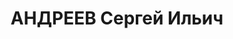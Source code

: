 ---
title: АНДРЕЕВ Сергей Ильич
description: "Род. в 1905, Сестрорецк, русский, обр.: низшее, член КП(б)У. Проживал:\
  \ Киев, ул. 25-го Октября, д. 40, кв. 11. Секретарь ЦК ЛКСМ Украины. \n  Арестован\
  \ 14.07.1937. Обв. в к.-р. организационной деятельности и совершении терактов. Приговор:\
  \ ВК ВС СССР, 27.11.1937 – ВМН. Расстрелян 27.11.1937, г.Москва. \n  Реабилитирован\
  \ ВК ВС СССР 31.08.1955"
---